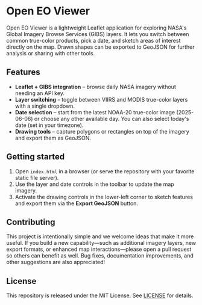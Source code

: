 # Open EO Viewer

Open EO Viewer is a lightweight Leaflet application for exploring NASA's Global Imagery Browse Services (GIBS) layers. It lets you switch between common true-color products, pick a date, and sketch areas of interest directly on the map. Drawn shapes can be exported to GeoJSON for further analysis or sharing with other tools.

## Features

- **Leaflet + GIBS integration** – browse daily NASA imagery without needing an API key.
- **Layer switching** – toggle between VIIRS and MODIS true-color layers with a single dropdown.
- **Date selection** – start from the latest NOAA-20 true-color image (2025-06-06) or choose any other available day. You can also select today's date (set in your timezone).
- **Drawing tools** – capture polygons or rectangles on top of the imagery and export them as GeoJSON.

## Getting started

1. Open `index.html` in a browser (or serve the repository with your favorite static file server).
2. Use the layer and date controls in the toolbar to update the map imagery.
3. Activate the drawing controls in the lower-left corner to sketch features and export them via the **Export GeoJSON** button.

## Contributing

This project is intentionally simple and we welcome ideas that make it more useful. If you build a new capability—such as additional imagery layers, new export formats, or enhanced map interactions—please open a pull request so others can benefit as well. Bug fixes, documentation improvements, and other suggestions are also appreciated!

## License

This repository is released under the MIT License. See [LICENSE](LICENSE) for details.
